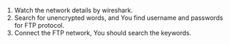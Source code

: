 1. Watch the network details by wireshark.
2. Search for unencrypted words, and You find username and passwords for FTP protocol.
3. Connect the FTP network, You should search the keywords.
